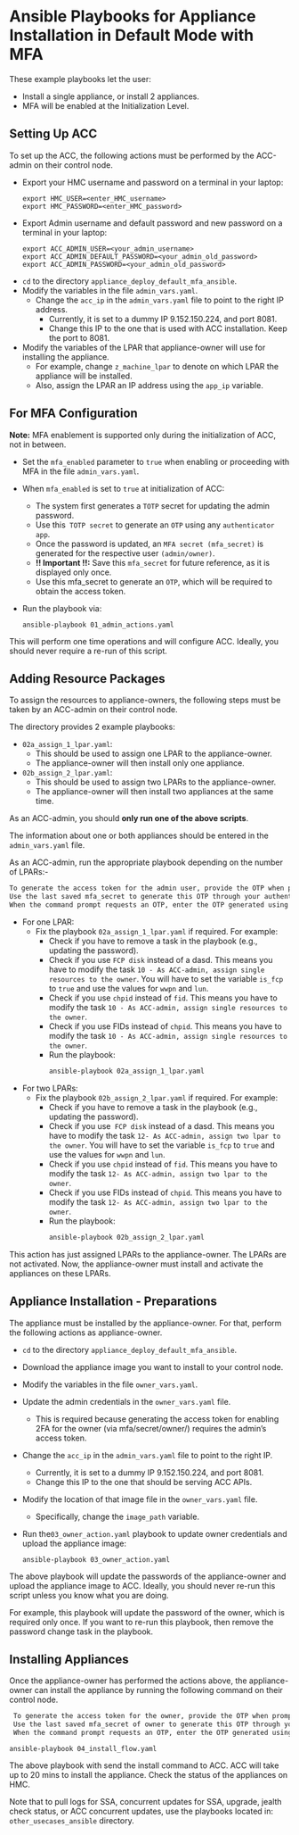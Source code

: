 # Ansible Playbooks for Appliance Installation in Default Mode with MFA

These example playbooks let the user:

- Install a single appliance, or install 2 appliances.
- MFA will be enabled at the Initialization Level.

## Setting Up ACC

To set up the ACC, the following actions must be performed by the ACC-admin on
their control node.

- Export your HMC username and password on a terminal in your laptop:
  ```
  export HMC_USER=<enter_HMC_username>
  export HMC_PASSWORD=<enter_HMC_password>
  ```
- Export Admin username and default password and new password on a terminal in your laptop:
  ```
  export ACC_ADMIN_USER=<your_admin_username>
  export ACC_ADMIN_DEFAULT_PASSWORD=<your_admin_old_password>
  export ACC_ADMIN_PASSWORD=<your_admin_old_password>
  ```
- `cd` to the directory `appliance_deploy_default_mfa_ansible`.
- Modify the variables in the file `admin_vars.yaml`.
  - Change the `acc_ip` in the `admin_vars.yaml` file to point to the right IP address.
    - Currently, it is set to a dummy IP 9.152.150.224, and port 8081.
    - Change this IP to the one that is used with ACC installation. Keep the port
      to 8081.
- Modify the variables of the LPAR that appliance-owner will use for installing
  the appliance.
  - For example, change `z_machine_lpar` to denote on which LPAR the appliance
    will be installed.
  - Also, assign the LPAR an IP address using the `app_ip` variable.

## For MFA Configuration

**Note:** MFA enablement is supported only during the initialization of ACC, not in between.

- Set the `mfa_enabled` parameter to `true` when enabling or proceeding with MFA in the file `admin_vars.yaml`.

- When `mfa_enabled` is set to `true` at initialization of ACC:
    - The system first generates a `TOTP` secret for updating the admin password.
    - Use this` TOTP secret` to generate an `OTP` using any `authenticator app`.
   - Once the password is updated, an `MFA secret (mfa_secret)` is generated for the respective user `(admin/owner)`.
  - **!! Important !!:** Save this `mfa_secret` for future reference, as it is displayed only once.
  - Use this mfa_secret to generate an `OTP`, which will be required to obtain the access token.

- Run the playbook via:
  ```
  ansible-playbook 01_admin_actions.yaml
  ```

This will perform one time operations and will configure ACC. Ideally, you should
never require a re-run of this script.

## Adding Resource Packages

To assign the resources to appliance-owners, the following steps must be taken by
an ACC-admin on their control node.

The directory provides 2 example playbooks:

- `02a_assign_1_lpar.yaml`:
  - This should be used to assign one LPAR to the appliance-owner.
  - The appliance-owner will then install only one appliance.
- `02b_assign_2_lpar.yaml`:
  - This should be used to assign two LPARs to the appliance-owner.
  - The appliance-owner will then install two appliances at the same time.

As an ACC-admin, you should **only run one of the above scripts**.

The information about one or both appliances should be entered in the
`admin_vars.yaml` file.

As an ACC-admin, run the appropriate playbook depending on the number of LPARs:-

  ```bash
  To generate the access token for the admin user, provide the OTP when prompted in the command line.
  Use the last saved mfa_secret to generate this OTP through your authenticator app.
  When the command prompt requests an OTP, enter the OTP generated using the saved mfa_secret.
  ```
- For one LPAR:
  - Fix the playbook `02a_assign_1_lpar.yaml` if required. For example:
    - Check if you have to remove a task in the playbook (e.g.,
      updating the password).
    - Check if you use `FCP disk` instead of a dasd. This means you have to
      modify the task `10 - As ACC-admin, assign single resources to the owner`.
      You will have to set the variable `is_fcp` to `true` and use the values for
      `wwpn` and `lun`.
    - Check if you use `chpid` instead of `fid`. This means you have to modify the
      task `10 - As ACC-admin, assign single resources to the owner`.
    - Check if you use FIDs instead of `chpid`. This means you have to modify the
      task `10 - As ACC-admin, assign single resources to the owner`.
    - Run the playbook:
      ```bash
      ansible-playbook 02a_assign_1_lpar.yaml
      ```
- For two LPARs:
  - Fix the playbook `02b_assign_2_lpar.yaml` if required. For example:
    - Check if you have to remove a task in the playbook (e.g.,
      updating the password).
    - Check if you use` FCP disk` instead of a dasd. This means you have to
      modify the task `12- As ACC-admin, assign two lpar to the owner`.
      You will have to set the variable `is_fcp` to `true` and use the values for
      `wwpn` and `lun`.
    - Check if you use `chpid` instead of `fid`. This means you have to modify the
      task `12- As ACC-admin, assign two lpar to the owner`.
    - Check if you use FIDs instead of `chpid`. This means you have to modify the
      task `12- As ACC-admin, assign two lpar to the owner`.
    - Run the playbook:
      ```bash
      ansible-playbook 02b_assign_2_lpar.yaml
      ```

This action has just assigned LPARs to the appliance-owner. The LPARs are not
activated. Now, the appliance-owner must install and activate the appliances
on these LPARs.

## Appliance Installation - Preparations

The appliance must be installed by the appliance-owner. For that, perform the
following actions as appliance-owner.

- `cd` to the directory `appliance_deploy_default_mfa_ansible`.
- Download the appliance image you want to install to your control node.
- Modify the variables in the file `owner_vars.yaml`.

- Update the admin credentials in the `owner_vars.yaml` file.
    - This is required because generating the access token for enabling 2FA for the owner (via mfa/secret/owner/) requires the admin’s access token.

- Change the `acc_ip` in the `admin_vars.yaml` file to point to the right IP.
    - Currently, it is set to a dummy IP 9.152.150.224, and port 8081.
    - Change this IP to the one that should be serving ACC APIs.
- Modify the location of that image file in the `owner_vars.yaml` file.
  - Specifically, change the `image_path` variable.
- Run the`03_owner_action.yaml` playbook to update owner credentials and upload
  the appliance image:
  ```
  ansible-playbook 03_owner_action.yaml
  ```

The above playbook will update the passwords of the appliance-owner and upload the
appliance image to ACC. Ideally, you should never re-run this script unless you know what you are doing.

For example, this playbook will update the password of the owner, which is
required only once. If you want to re-run this playbook, then remove
the password change task in the playbook.

## Installing Appliances

Once the appliance-owner has performed the actions above, the appliance-owner can
install the appliance by running the following command on their control node.

 ```bash
  To generate the access token for the owner, provide the OTP when prompted in the command line.
  Use the last saved mfa_secret of owner to generate this OTP through your authenticator app.
  When the command prompt requests an OTP, enter the OTP generated using the saved mfa_secret.
  ```
```
ansible-playbook 04_install_flow.yaml
```

The above playbook with send the install command to ACC. ACC will take up to
20 mins to install the appliance. Check the status of the appliances on HMC.

Note that to pull logs for SSA, concurrent updates for SSA, upgrade, jealth check
status, or ACC concurrent updates, use the playbooks located in:
`other_usecases_ansible` directory.

